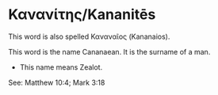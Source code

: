 # Κανανίτης/Kananitēs
This word is also spelled Καναναῖος (Kananaios).

This word is the name Cananaean. It is the surname of a man. 
* This name means Zealot.

See: Matthew 10:4; Mark 3:18
